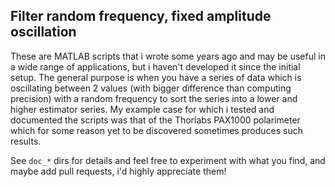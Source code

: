## Filter random frequency, fixed amplitude oscillation

These are MATLAB scripts that i wrote some years ago and may be useful in a wide range of applications, but i haven't developed it since the initial setup. The general purpose is when you have a series of data which is oscillating between 2 values (with bigger difference than computing precision) with a random frequency to sort the series into a lower and higher estimator series. My example case for which i tested and documented the scripts was that of the Thorlabs PAX1000 polarimeter which for some reason yet to be discovered sometimes produces such results.

See `doc_*` dirs for details and feel free to experiment with what you find, and maybe add pull requests, i'd highly appreciate them!
